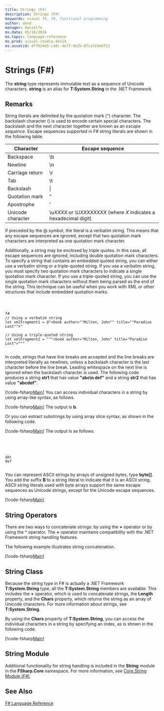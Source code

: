```yaml
---
title: Strings (F#)
description: Strings (F#)
keywords: visual f#, f#, functional programming
author: dend
manager: danielfe
ms.date: 05/16/2016
ms.topic: language-reference
ms.prod: visual-studio-dev14
ms.assetid: df7624e5-ca6c-4e77-9e2b-87ca7e5e6f52 
---
```


# Strings (F#)

The **string** type represents immutable text as a sequence of Unicode characters. **string** is an alias for **T:System.String** in the .NET Framework.


## Remarks
String literals are delimited by the quotation mark (") character. The backslash character (\) is used to encode certain special characters. The backslash and the next character together are known as an *escape sequence*. Escape sequences supported in F# string literals are shown in the following table.



|Character|Escape sequence|
|---------|---------------|
|Backspace|\b|
|Newline|\n|
|Carriage return|\r|
|Tab|\t|
|Backslash|\\|
|Quotation mark|\"|
|Apostrophe|\'|
|Unicode character|\u*XXXX* or \U*XXXXXXXX* (where *X* indicates a hexadecimal digit)|
If preceded by the @ symbol, the literal is a verbatim string. This means that any escape sequences are ignored, except that two quotation mark characters are interpreted as one quotation mark character.

Additionally, a string may be enclosed by triple quotes. In this case, all escape sequences are ignored, including double quotation mark characters. To specify a string that contains an embedded quoted string, you can either use a verbatim string or a triple-quoted string. If you use a verbatim string, you  must specify two quotation mark characters to indicate a single quotation mark character. If you use a triple-quoted string, you can use the single quotation mark characters without them being parsed as the end of the string. This technique can be useful when you work with XML or other structures that include embedded quotation marks.




```



f#
// Using a verbatim string
let xmlFragment1 = @"<book author=""Milton, John"" title=""Paradise Lost"">"

// Using a triple-quoted string
let xmlFragment2 = """<book author="Milton, John" title="Paradise Lost">"""


```




In code, strings that have line breaks are accepted and the line breaks are interpreted literally as newlines, unless a backslash character is the last character before the line break. Leading whitespace on the next line is ignored when the backslash character is used. The following code produces a string **str1** that has value **"abc\n     def"** and a string **str2** that has value **"abcdef"**.

[!code-fsharp[Main](snippets/fslangref1/snippet1001.fs)]
    You can access individual characters in a string by using array-like syntax, as follows.

[!code-fsharp[Main](snippets/fslangref1/snippet1002.fs)]
    The output is **b**.

Or you can extract substrings by using array slice syntax, as shown in the following code.

[!code-fsharp[Main](snippets/fslangref1/snippet1003.fs)]
    The output is as follows.




```




abc
def


```




You can represent ASCII strings by arrays of unsigned bytes, type **byte[]**. You add the suffix **B** to a string literal to indicate that it is an ASCII string. ASCII string literals used with byte arrays support the same escape sequences as Unicode strings, except for the Unicode escape sequences.

[!code-fsharp[Main](snippets/fslangref1/snippet1004.fs)]
    
## String Operators
There are two ways to concatenate strings: by using the **+** operator or by using the **^** operator. The **+** operator maintains compatibility with the .NET Framework string handling features.

The following example illustrates string concatenation.

[!code-fsharp[Main](snippets/fslangref1/snippet1006.fs)]
    
## String Class
Because the string type in F# is actually a .NET Framework **T:System.String** type, all the **T:System.String** members are available. This includes the **+** operator, which is used to concatenate strings, the **Length** property, and the **Chars** property, which returns the string as an array of Unicode characters. For more information about strings, see **T:System.String**.

By using the **Chars** property of **T:System.String**, you can access the individual characters in a string by specifying an index, as is shown in the following code.

[!code-fsharp[Main](snippets/fslangref1/snippet1005.fs)]
    
## String Module
Additional functionality for string handling is included in the **String** module in the **FSharp.Core** namespace. For more information, see [Core.String Module &#40;F&#35;&#41;](Core.String-Module-%5BFSharp%5D.md).


## See Also
[F&#35; Language Reference](FSharp-Language-Reference.md)


